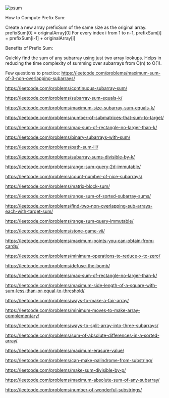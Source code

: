 ![psum](https://github.com/user-attachments/assets/af528340-9866-45b1-bbc7-cb592ef62146)


How to Compute Prefix Sum:

Create a new array prefixSum of the same size as the original array.
prefixSum[0] = originalArray[0]
For every index i from 1 to n-1, prefixSum[i] = prefixSum[i-1] + originalArray[i]

Benefits of Prefix Sum:

Quickly find the sum of any subarray using just two array lookups.
Helps in reducing the time complexity of summing over subarrays from O(n) to O(1).

Few questions to practice:
https://leetcode.com/problems/maximum-sum-of-3-non-overlapping-subarrays/

https://leetcode.com/problems/continuous-subarray-sum/

https://leetcode.com/problems/subarray-sum-equals-k/

https://leetcode.com/problems/maximum-size-subarray-sum-equals-k/

https://leetcode.com/problems/number-of-submatrices-that-sum-to-target/

https://leetcode.com/problems/max-sum-of-rectangle-no-larger-than-k/

https://leetcode.com/problems/binary-subarrays-with-sum/

https://leetcode.com/problems/path-sum-iii/

https://leetcode.com/problems/subarray-sums-divisible-by-k/

https://leetcode.com/problems/range-sum-query-2d-immutable/

https://leetcode.com/problems/count-number-of-nice-subarrays/

https://leetcode.com/problems/matrix-block-sum/

https://leetcode.com/problems/range-sum-of-sorted-subarray-sums/

https://leetcode.com/problems/find-two-non-overlapping-sub-arrays-each-with-target-sum/

https://leetcode.com/problems/range-sum-query-immutable/

https://leetcode.com/problems/stone-game-vii/

https://leetcode.com/problems/maximum-points-you-can-obtain-from-cards/

https://leetcode.com/problems/minimum-operations-to-reduce-x-to-zero/

https://leetcode.com/problems/defuse-the-bomb/

https://leetcode.com/problems/max-sum-of-rectangle-no-larger-than-k/

https://leetcode.com/problems/maximum-side-length-of-a-square-with-sum-less-than-or-equal-to-threshold/

https://leetcode.com/problems/ways-to-make-a-fair-array/

https://leetcode.com/problems/minimum-moves-to-make-array-complementary/

https://leetcode.com/problems/ways-to-split-array-into-three-subarrays/

https://leetcode.com/problems/sum-of-absolute-differences-in-a-sorted-array/

https://leetcode.com/problems/maximum-erasure-value/

https://leetcode.com/problems/can-make-palindrome-from-substring/

https://leetcode.com/problems/make-sum-divisible-by-p/

https://leetcode.com/problems/maximum-absolute-sum-of-any-subarray/

https://leetcode.com/problems/number-of-wonderful-substrings/
